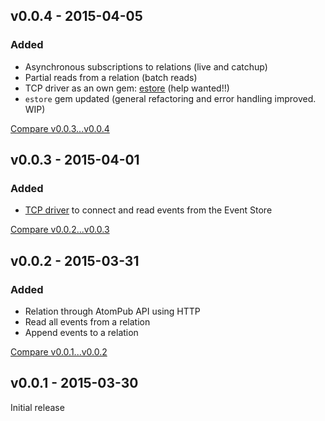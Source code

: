 ## v0.0.4 - 2015-04-05
### Added
* Asynchronous subscriptions to relations (live and catchup)
* Partial reads from a relation (batch reads)
* TCP driver as an own gem: [estore](https://github.com/eventstore-rb/estore) (help wanted!!)
* `estore` gem updated (general refactoring and error handling improved. WIP)

[Compare v0.0.3...v0.0.4](https://github.com/rom-rb/rom-event_store/compare/v0.0.3...v0.0.4)

## v0.0.3 - 2015-04-01
### Added
* [TCP driver](https://github.com/mathieuravaux/eventstore-ruby) to connect and read events from the Event Store

[Compare v0.0.2...v0.0.3](https://github.com/rom-rb/rom-event_store/compare/v0.0.2...v0.0.3)

## v0.0.2 - 2015-03-31
### Added
* Relation through AtomPub API using HTTP
* Read all events from a relation
* Append events to a relation

[Compare v0.0.1...v0.0.2](https://github.com/rom-rb/rom-event_store/compare/v0.0.1...v0.0.2)

## v0.0.1 - 2015-03-30
Initial release
